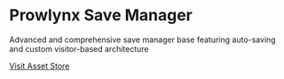 # Prowlynx Save Manager
Advanced and comprehensive save manager base featuring auto-saving and custom visitor-based architecture

[Visit Asset Store](https://u3d.as/3d2Y)
